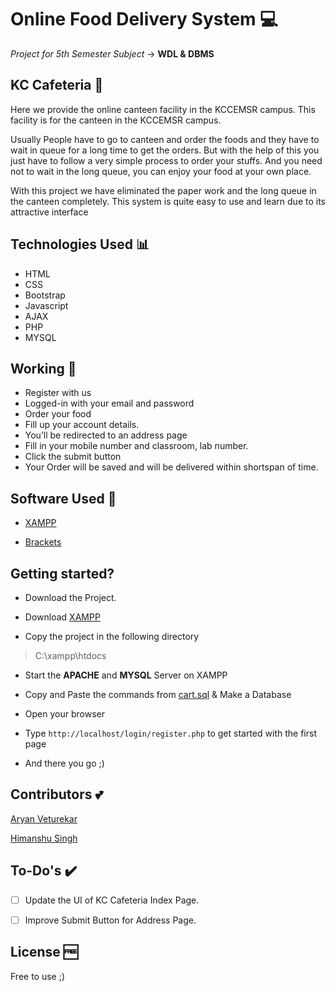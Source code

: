 # Online Food Delivery System 💻
 _Project for 5th Semester Subject_ -> **WDL & DBMS**

## KC Cafeteria 🍱

Here we provide the online canteen facility in the KCCEMSR campus. This facility is for the canteen in the KCCEMSR campus.

Usually People have to go to canteen and order the foods and they have to wait in queue for a long time to get the orders. But with the help of this you just have to follow a very simple process to order your stuffs. And you need not to wait in the long queue, you can enjoy your food at your own place. 

With this project we have eliminated the paper work and the long queue in the canteen completely. This system is quite easy to use and learn due to its attractive interface

## Technologies Used 📊

- HTML
- CSS
- Bootstrap
- Javascript
- AJAX
- PHP 
- MYSQL

## Working 📲

- Register with us
- Logged-in with your email and password
- Order your food 
- Fill up your account details.
- You’ll be redirected to an address page 
- Fill in your mobile number and classroom, lab number.
- Click the submit button 
- Your Order will be saved and will be delivered within shortspan of time.
               
## Software Used 💯

- [XAMPP](https://www.apachefriends.org/download.html)

- [Brackets](http://brackets.io/)

## Getting started?

- Download the Project.

- Download [XAMPP](https://www.apachefriends.org/download.html)

- Copy the project in the following directory
> C:\xampp\htdocs

- Start the **APACHE** and **MYSQL** Server on XAMPP

- Copy and Paste the commands from [cart.sql](https://github.com/danishsshaikh/KC-Cafeteria/tree/master/Files/sql) & Make a Database

- Open your browser

- Type `http://localhost/login/register.php` to get started with the first page

- And there you go ;)


## Contributors :two_hearts:
[Aryan Veturekar](https://github.com/thedarklord30)

[Himanshu Singh](https://github.com/himanshusiingh)

## To-Do's ✔️

- [ ] Update the UI of KC Cafeteria Index Page.
- [ ] Improve Submit Button for Address Page.


## License 🆓

Free to use ;)
